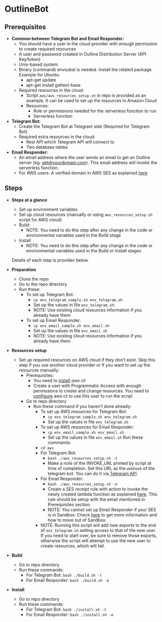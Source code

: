 # OutlineBot

## Prerequisites
- **Common between Telegram Bot and Email Responder:**
   - You should have a user in the cloud provider with enough permission to create required resources
    - A user and password created in Outline Distribution Server (API Key/token)
    - Unix-based system
    - Binary (command) envsubst is needed. Install the related package. Example for Ubuntu:
        - apt-get update
        - apt-get install gettext-base
    - Required resources in the cloud:
        - Script `aws/aws_resources_setup.sh` in repo is provided as an example. It can be used to set up the resources in Amazon Cloud
        - Resources:
            - Role or permissions needed for the serverless function to run
            - Serverless function
- **Telegram Bot:**
    - Create the Telegram Bot at Telegram side (Required for Telegram Bot)
    - Required extra resources in the cloud:
        - Rest API which Telegram API will connect to
        - Two database tables
- **Email Responder:**
    - An email address where the user sends an email to get an Outline server (eg. get@yourdomain.com). This email address will invoke the serverless function.
    - For AWS users: A verified domain in AWS SES as explained [here](https://docs.aws.amazon.com/ses/latest/DeveloperGuide/receiving-email-setting-up.html)

## Steps
- **Steps at a glance**
    - Set up environment variables
    - Set up cloud resources (manually or using `aws_resources_setup.sh` script for AWS cloud)
    - Build:
        - NOTE: You need to do this step after any change in the code or environmental variables used in the Build stage
    - Install
        - NOTE: You need to do this step after any change in the code or environmental variables used in the Build or Install stages


    Details of each step is providev below.


- **Preparation**
    - Clone the repo
    - Go to the repo directory
    - Run these:
        - To set up Telegram Bot:
            - `cp env_telegram_sample.sh env_telegram.sh`
            - Set up the values in file `env_telegram.sh`:
            - NOTE: Use existing cloud resources information if you already have them
        - To set up Email Responder:
            - `cp env_email_sample.sh env_email.sh`
            - Set up the values in file `env_email.sh`
            - NOTE: Use existing cloud resources information if you already have them



- **Resources setup**
    - Set up required resources on AWS cloud if they don’t exist. Skip this step if you use another cloud provider or if you want to set up the resources manually:
        - Prerequisites:
            - You need to [install](https://docs.aws.amazon.com/cli/latest/userguide/cli-chap-install.html) _aws cli_
            - Create a user with Programmatic Access with enough permissions to create and change resources. You need to [configure](https://docs.aws.amazon.com/cli/latest/userguide/cli-configure-files.html) aws cli to use this user to run the script
        - Go to repo directory
            - Run these command if you haven’t done already:
                - To set up AWS resources for Telegram Bot:
                    - `cp env_telegram_sample.sh env_telegram.sh`
                    - Set up the values in file `env_telegram.sh`
                - To set up AWS resources for Email Responder:
                    - `cp env_email_sample.sh env_email.sh`
                    - Set up the values in file `env_email.sh`
            Run these commands:
                - `cd aws`
                - For Telegram Bot:
                    - `bash ./aws_resources_setup.sh -t`
                    - Make a note of the INVOKE_URL printed by script at time of completion. Set this URL as the `webhook` of the telegram bot. You can do it via [Telegram API](https://core.telegram.org/bots/api#setwebhook).
                - For Email Responder:
                    - `bash ./aws_resources_setup.sh -e`
                    -  Create a SES receipt rule with action to invoke the newly created lambda function as explained [here](https://docs.aws.amazon.com/ses/latest/DeveloperGuide/receiving-email-receipt-rules.html). This rule should be setup with the email mentioned in Prerequisites section.
                    - NOTE: You cannot set up Email Responder if your SES is in Sandbox. Check [here](https://docs.aws.amazon.com/ses/latest/DeveloperGuide/request-production-access.html) to get more information and how to move out of Sandbox.
                - NOTE: Running this script will add new exports to the end of `env_telegram.sh` setting access to that of the new user. If you need to start over, be sure to remove those exports, otherwise the script will attempt to use the new user to create resources, which will fail.



 - **Build**
    - Go to repo directory
    - Run these commands:
        - For Telegram Bot:
            `bash ./build.sh -t`
        - For Email Responder:
            `bash ./build.sh -e`



- **Install**
    - Go to repo directory
    - Run these commands:
        - For Telegram Bot:
            `bash ./install.sh -t`
        - For Email Responder:
            `bash ./install.sh -e`











